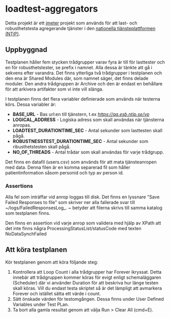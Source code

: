loadtest-aggregators
====================

Detta projekt är ett [jmeter](http://jmeter.apache.org/) projekt som används för att last- och robusthetstesta agregerande tjänster i den [nationella tjänsteplattformen (NTjP)](https://skl-tp.atlassian.net/wiki/display/NTJP/NTjP+Home).


## Uppbyggnad ##
Testplanen håller fem stycken trådgrupper varav fyra är till för lasttester och en för robusthetstester, se prefix i namnet. Alla dessa är tänkte att gå i sekvens efter varandra. Det finns ytterliga två trådgrupper i testplanen och den ena är Shared Modules där, som namnet säger, det finns delade moduler. Den andra trådgruppen är Archive och den är endast en behållare för att arkivera artifakter som vi inte vill slänga.

I testplanen finns det flera variabler definierade som används när testerna körs. Dessa variabler är:
 * **BASE_URL** - Bas url:en till tjänstern, t.ex _https://qa.esb.ntjp.se/vp_
 * **LOGICAL_ADDRESS** - Logiska adress som skall användas när tjänsterna anropas.
 * **LOADTEST_DURATIONTIME_SEC** - Antal sekunder som lasttesten skall pågå.
 * **ROBUSTNESSTEST_DURATIONTIME_SEC** - Antal sekunder som ribusthetstesten skall pågå.
 * **NO_OF_THREADS** - Antal trådar som skall användas för varje trådgrupp.
 
Det finns en datafil (users.csv) som används för att mata tjänsteanropen med data. Denna filen är en komma separerad fil som håller patientinformation såsom personid och typ av person id.

### Assertions ###
Alla fel som inträffar vid anrop loggas till disk. Det finns en lyssnare "Save Failed Responses to file" som skriver ner alla fallerade svar till ~/logs/FailedResponsesLog_. ~ betyder att filerna skrivs till samma katalog som testplanen finns.

Den finns en assertion vid varje anrop som validera med hjälp av XPath att det inte finns några ProcessingStatusList/statusCode med texten NoDataSynchFailed
 
## Att köra testplanen ##


Kör testplanen genom att köra följande steg:
 1. Kontrollera att Loop Count i alla trådgrupper har Forever ikryssat. Detta innebär att trådgruppen kommer köras för evigt enligt schemaläggaren (Scheduler) där vi använder Duration för att beskriva hur länge testen skall köras. Vill du endast testa skriptet så är det lämpligt att avmarkera Forever och istället sätta ett värde i count.
 1. Sätt önskade värden för testomgången. Dessa finns under User Defined Variables under Test PLan.
 1. Ta bort alla gamla resultat genom att välja Run > Clear All (cmd+E).



